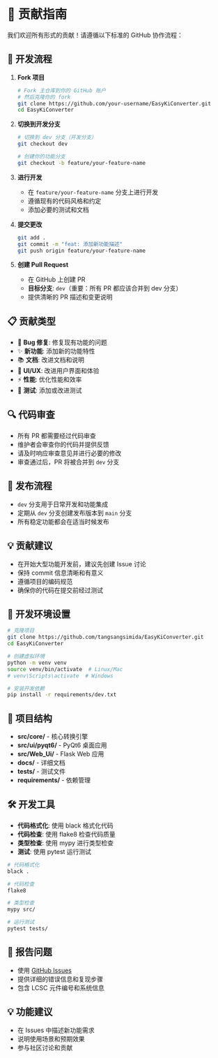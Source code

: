 # 🤝 贡献指南

我们欢迎所有形式的贡献！请遵循以下标准的 GitHub 协作流程：

## 🔄 开发流程

1. **Fork 项目**
   ```bash
   # Fork 主仓库到你的 GitHub 账户
   # 然后克隆你的 fork
   git clone https://github.com/your-username/EasyKiConverter.git
   cd EasyKiConverter
   ```

2. **切换到开发分支**
   ```bash
   # 切换到 dev 分支（开发分支）
   git checkout dev
   
   # 创建你的功能分支
   git checkout -b feature/your-feature-name
   ```

3. **进行开发**
   - 在 `feature/your-feature-name` 分支上进行开发
   - 遵循现有的代码风格和约定
   - 添加必要的测试和文档

4. **提交更改**
   ```bash
   git add .
   git commit -m "feat: 添加新功能描述"
   git push origin feature/your-feature-name
   ```

5. **创建 Pull Request**
   - 在 GitHub 上创建 PR
   - **目标分支**: `dev`（重要：所有 PR 都应该合并到 dev 分支）
   - 提供清晰的 PR 描述和变更说明

## 📋 贡献类型

- 🐛 **Bug 修复**: 修复现有功能的问题
- ✨ **新功能**: 添加新的功能特性
- 📚 **文档**: 改进文档和说明
- 🎨 **UI/UX**: 改进用户界面和体验
- ⚡ **性能**: 优化性能和效率
- 🧪 **测试**: 添加或改进测试

## 🔍 代码审查

- 所有 PR 都需要经过代码审查
- 维护者会审查你的代码并提供反馈
- 请及时响应审查意见并进行必要的修改
- 审查通过后，PR 将被合并到 `dev` 分支

## 🚀 发布流程

- `dev` 分支用于日常开发和功能集成
- 定期从 `dev` 分支创建发布版本到 `main` 分支
- 所有稳定功能都会在适当时候发布

## 💡 贡献建议

- 在开始大型功能开发前，建议先创建 Issue 讨论
- 保持 commit 信息清晰和有意义
- 遵循项目的编码规范
- 确保你的代码在提交前经过测试

## 🧪 开发环境设置

```bash
# 克隆项目
git clone https://github.com/tangsangsimida/EasyKiConverter.git
cd EasyKiConverter

# 创建虚拟环境
python -m venv venv
source venv/bin/activate  # Linux/Mac
# venv\Scripts\activate  # Windows

# 安装开发依赖
pip install -r requirements/dev.txt
```

## 📁 项目结构

- **src/core/** - 核心转换引擎
- **src/ui/pyqt6/** - PyQt6 桌面应用
- **src/Web_Ui/** - Flask Web 应用
- **docs/** - 详细文档
- **tests/** - 测试文件
- **requirements/** - 依赖管理

## 🛠️ 开发工具

- **代码格式化**: 使用 black 格式化代码
- **代码检查**: 使用 flake8 检查代码质量
- **类型检查**: 使用 mypy 进行类型检查
- **测试**: 使用 pytest 运行测试

```bash
# 代码格式化
black .

# 代码检查
flake8

# 类型检查
mypy src/

# 运行测试
pytest tests/
```

## 🐛 报告问题
- 使用 [GitHub Issues](https://github.com/tangsangsimida/EasyKiConverter/issues)
- 提供详细的错误信息和复现步骤
- 包含 LCSC 元件编号和系统信息

## 💡 功能建议
- 在 Issues 中描述新功能需求
- 说明使用场景和预期效果
- 参与社区讨论和贡献
